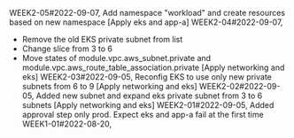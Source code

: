 WEEK2-05#2022-09-07, Add namespace "workload" and create resources based on new namespace [Apply eks and app-a]
WEEK2-04#2022-09-07, 
- Remove the old EKS private subnet from list
- Change slice from 3 to 6
- Move states of module.vpc.aws_subnet.private and module.vpc.aws_route_table_association.private [Apply networking and eks]
WEEK2-03#2022-09-05, Reconfig EKS to use only new private subnets from 6 to 9 [Apply networking and eks]
WEEK2-02#2022-09-05, Added new subnet and expand eks private subnet from 3 to 6 subnets [Apply networking and eks]
WEEK2-01#2022-09-05, Added approval step only prod. Expect eks and app-a fail at the first time
WEEK1-01#2022-08-20, 